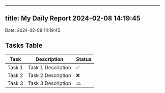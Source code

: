 
---
title: My Daily Report 2024-02-08 14:19:45
---

Date: 2024-02-08 14:19:45

## Tasks Table

| Task | Description | Status |
|------|-------------|--------|
| Task 1 | Task 1 Description | ✅ |
| Task 2 | Task 2 Description | ❌ |
| Task 3 | Task 3 Description | 🔜 |
